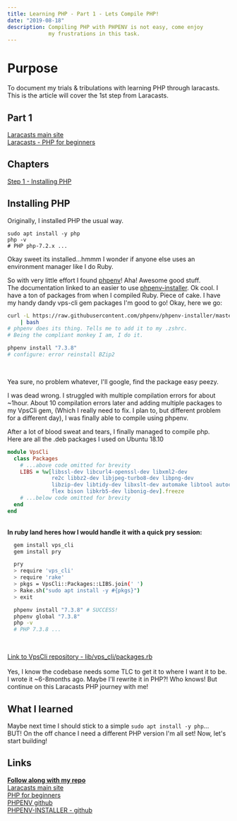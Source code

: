 ```yaml
---
title: Learning PHP - Part 1 - Lets Compile PHP!
date: "2019-08-18"
description: Compiling PHP with PHPENV is not easy, come enjoy
             my frustrations in this task.
---
```


# Purpose

To document my trials & tribulations with learning PHP through laracasts.
This is the article will cover the 1st step from Laracasts.

## Part 1

[Laracasts main site](https://laracasts.com)<br>
[Laracasts - PHP for beginners](https://laracasts.com/series/php-for-beginners)<br>

## Chapters

[Step 1 - Installing PHP](https://laracasts.com/series/php-for-beginners/episodes/1)

## Installing PHP

Originally, I installed PHP the usual way.

```shell
sudo apt install -y php
php -v
# PHP php-7.2.x ...
```
Okay sweet its installed...hmmm I wonder if anyone else uses an environment manager
like I do Ruby.

So with very little effort I found [phpenv](https://github.com/phpenv/phpenv)! Aha! Awesome good stuff. <br>
The documentation linked to an easier to use [phpenv-installer](https://github.com/phpenv/phpenv-installer).
Ok cool. I have a ton of packages from when I compiled Ruby. Piece of cake.
I have my handy dandy vps-cli gem packages I'm good to go! Okay, here we go:

```bash
curl -L https://raw.githubusercontent.com/phpenv/phpenv-installer/master/bin/phpenv-installer \
    | bash
# phpenv does its thing. Tells me to add it to my .zshrc.
# Being the compliant monkey I am, I do it.

phpenv install "7.3.8"
# configure: error reinstall BZip2
```
<br>

Yea sure, no problem whatever, I'll google, find the package easy peezy.<br>

I was dead wrong. I struggled with multiple compilation errors for about ~1hour.
About 10 compilation errors later and adding multiple packages to my VpsCli gem,
(Which I really need to fix. I plan to, but different problem for a different day),
I was finally able to compile using phpenv.



After a lot of blood sweat and tears, I finally managed to compile php.<br>
Here are all the .deb packages I used on Ubuntu 18.10
```ruby
module VpsCli
  class Packages
    # ...above code omitted for brevity
    LIBS = %w[libssl-dev libcurl4-openssl-dev libxml2-dev
              re2c libbz2-dev libjpeg-turbo8-dev libpng-dev
              libzip-dev libtidy-dev libxslt-dev automake libtool autoconf
              flex bison libkrb5-dev libonig-dev].freeze
    # ...below code omitted for brevity
  end
end
```

<br><strong> In ruby land heres how I would handle it with a quick pry session: </strong><br>
```bash
  gem install vps_cli
  gem install pry

  pry
  > require 'vps_cli'
  > require 'rake'
  > pkgs = VpsCli::Packages::LIBS.join(' ')
  > Rake.sh("sudo apt install -y #{pkgs}")
  > exit

  phpenv install "7.3.8" # SUCCESS!
  phpenv global "7.3.8"
  php -v
  # PHP 7.3.8 ...
```
<br>

[Link to VpsCli repository - lib/vps_cli/packages.rb](https://github.com/ParamagicDev/vps_cli/blob/master/lib/vps_cli/packages.rb)<br><br>
Yes, I know the codebase needs some TLC to get it to where I want it to be.
I wrote it ~6-8months ago. Maybe I'll rewrite it in PHP?! Who knows! But continue
on this Laracasts PHP journey with me!

## What I learned

Maybe next time I should stick to a simple `sudo apt install -y php`...<br>
BUT! On the off chance I need a different PHP version I'm all set!
Now, let's start building!

## Links

<strong>[Follow along with my repo](https://github.com/ParamagicDev/php-for-beginners)</strong><br>
[Laracasts main site](https://laracasts.com)<br>
[PHP for beginners](https://laracasts.com/series/php-for-beginners)<br>
[PHPENV github](https://github.com/phpenv/phpenv)<br>
[PHPENV-INSTALLER - github](https://github.com/phpenv/phpenv-installer)
